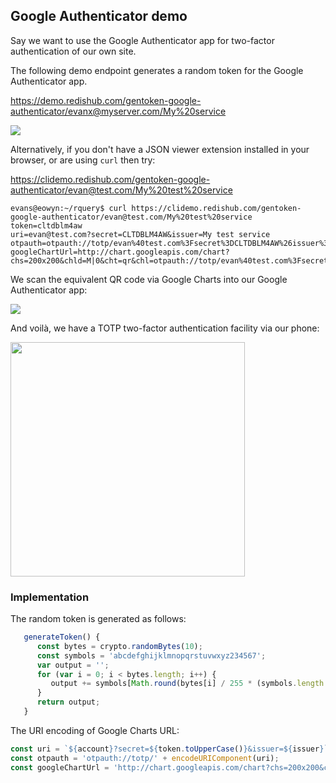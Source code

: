 
## Google Authenticator demo

Say we want to use the Google Authenticator app for two-factor authentication of our own site.

The following demo endpoint generates a random token for the Google Authenticator app.

https://demo.redishub.com/gentoken-google-authenticator/evanx@myserver.com/My%20service

<img src="https://evanx.github.io/images/rquery/gentoken.png">

Alternatively, if you don't have a JSON viewer extension installed in your browser, or are using `curl` then try:

https://clidemo.redishub.com/gentoken-google-authenticator/evan@test.com/My%20test%20service

```shell
evans@eowyn:~/rquery$ curl https://clidemo.redishub.com/gentoken-google-authenticator/evan@test.com/My%20test%20service
token=cltdblm4aw
uri=evan@test.com?secret=CLTDBLM4AW&issuer=My test service
otpauth=otpauth://totp/evan%40test.com%3Fsecret%3DCLTDBLM4AW%26issuer%3DMy%20test%20service
googleChartUrl=http://chart.googleapis.com/chart?chs=200x200&chld=M|0&cht=qr&chl=otpauth://totp/evan%40test.com%3Fsecret%3DCLTDBLM4AW%26issuer%3DMy%20test%20service
```
We scan the equivalent QR code via Google Charts into our Google Authenticator app:

<img src="https://evanx.github.io/images/rquery/gentoken-qrcode-googlecharts.png">

And voilà, we have a TOTP two-factor authentication facility via our phone:

<img src="https://evanx.github.io/images/rquery/google-authenticator-app-CHANGED.png" width="375">

### Implementation

The random token is generated as follows:
```javascript
   generateToken() {
      const bytes = crypto.randomBytes(10);
      const symbols = 'abcdefghijklmnopqrstuvwxyz234567';
      var output = '';
      for (var i = 0; i < bytes.length; i++) {
         output += symbols[Math.round(bytes[i] / 255 * (symbols.length - 1))];
      }
      return output;
   }
```

The URI encoding of Google Charts URL:
```javascript
const uri = `${account}?secret=${token.toUpperCase()}&issuer=${issuer}`;
const otpauth = 'otpauth://totp/' + encodeURIComponent(uri);
const googleChartUrl = 'http://chart.googleapis.com/chart?chs=200x200&chld=M|0&cht=qr&chl=' + otpauth;
```

